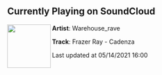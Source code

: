 ## Currently Playing on SoundCloud

[<img align="left" width="100" src="https://i1.sndcdn.com/artworks-zpG1AJp8HnzRBXsX-d1vE4w-t500x500.jpg">](https://soundcloud.com/warehouse_rave/frazer-ray-cadenza)

**Artist**: Warehouse_rave 

**Track**: Frazer Ray - Cadenza

Last updated at 05/14/2021 16:00
